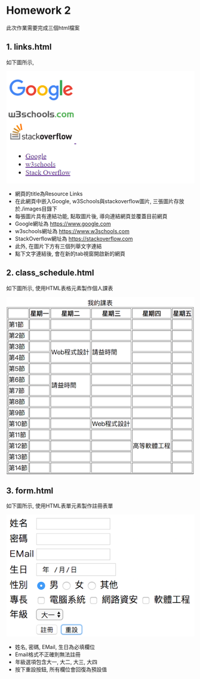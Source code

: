 # Homework 2

此次作業需要完成三個html檔案

## 1. links.html

如下圖所示, 

![screenshot of links.html](screenshots/links.PNG)


- 網頁的title為Resource Links
- 在此網頁中嵌入Google, w3Schools與stackoverflow圖片, 三張圖片存放於./images目錄下
- 每張圖片具有連結功能, 點取圖片後, 導向連結網頁並覆蓋目前網頁
- Google網址為 https://www.google.com
- w3schools網址為 https://www.w3schools.com
- StackOverflow網址為 https://stackoverflow.com
- 此外, 在圖片下方有三個列舉文字連結
- 點下文字連結後, 會在新的tab視窗開啟新的網頁 

## 2. class_schedule.html

如下圖所示, 使用HTML表格元素製作個人課表

![screenshot of class_schedule.html](screenshots/class_schedule.png)


## 3. form.html

如下圖所示, 使用HTML表單元素製作註冊表單

![screenshot of form.html](screenshots/form.png)

- 姓名, 密碼, EMail, 生日為必填欄位
- Email格式不正確則無法註冊
- 年級選項包含大一, 大二, 大三, 大四
- 按下重設按鈕, 所有欄位會回復為預設值
